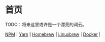# 首页

TODO：将来这里或许是一个漂亮的词云。

[NPM](/npm.md) |
[Yarn](/yarn.md) |
[Homebrew](https://mirrors.tuna.tsinghua.edu.cn/help/homebrew/) |
[Linuxbrew](https://mirrors.tuna.tsinghua.edu.cn/help/homebrew/) |
[Docker](/docker.md) |
